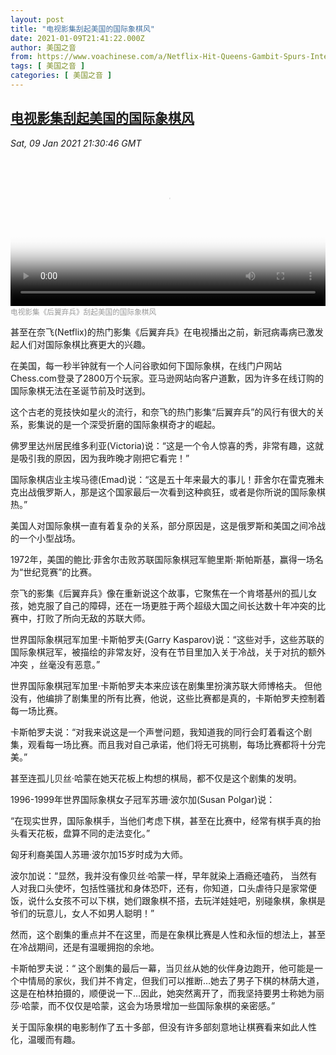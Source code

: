 ```yaml
---
layout: post
title: "电视影集刮起美国的国际象棋风"
date: 2021-01-09T21:41:22.000Z
author: 美国之音
from: https://www.voachinese.com/a/Netflix-Hit-Queens-Gambit-Spurs-Interest-in-Chess-2021010/5729604.html
tags: [ 美国之音 ]
categories: [ 美国之音 ]
---
```

<!--1610228482000-->
[电视影集刮起美国的国际象棋风](https://www.voachinese.com/a/Netflix-Hit-Queens-Gambit-Spurs-Interest-in-Chess-2021010/5729604.html)
------

<div>
<div><i>Sat, 09 Jan 2021 21:30:46 GMT</i></div><video poster="https://images.weserv.nl?url=gdb.voanews.com/77d63e77-0937-48da-be04-94c2d959a522_tv_r1_s_w900.jpg" src="https://av.voanews.com/Videoroot/Pangeavideo/2021/01/7/77/77d63e77-0937-48da-be04-94c2d959a522_240p.mp4" style="width:100%" controls></video><div><small style="color: #999;">电视影集《后翼弃兵》刮起美国的国际象棋风</small></div><p>甚至在奈飞(Netflix)的热门影集《后翼弃兵》在电视播出之前，新冠病毒病已激发起人们对国际象棋比赛更大的兴趣。</p><p>在美国，每一秒半钟就有一个人问谷歌如何下国际象棋，在线门户网站Chess.com登录了2800万个玩家。亚马逊网站向客户道歉，因为许多在线订购的国际象棋无法在圣诞节前及时送到。</p><p>这个古老的竞技快如星火的流行，和奈飞的热门影集“后翼弃兵”的风行有很大的关系，影集说的是一个深受折磨的国际象棋奇才的崛起。</p><p>佛罗里达州居民维多利亚(Victoria)说：“这是一个令人惊喜的秀，非常有趣，这就是吸引我的原因，因为我昨晚才刚把它看完！”</p><p>国际象棋店业主埃马德(Emad)说：“这是五十年来最大的事儿！菲舍尔在雷克雅未克出战俄罗斯人，那是这个国家最后一次看到这种疯狂，或者是你所说的国际象棋热。”</p><p>美国人对国际象棋一直有着复杂的关系，部分原因是，这是俄罗斯和美国之间冷战的一个小型战场。</p><p>1972年，美国的鲍比·菲舍尔击败苏联国际象棋冠军鲍里斯·斯帕斯基，赢得一场名为“世纪竞赛”的比赛。</p><p>奈飞的影集《后翼弃兵》像在重新说这个故事，它聚焦在一个肯塔基州的孤儿女孩，她克服了自己的障碍，还在一场更胜于两个超级大国之间长达数十年冲突的比赛中，打败了所向无敌的苏联大师。</p><p>世界国际象棋冠军加里·卡斯帕罗夫(Garry Kasparov)说：“这些对手，这些苏联的国际象棋冠军，被描绘的非常友好，没有在节目里加入关于冷战，关于对抗的额外冲突 ，丝毫没有恶意。”</p><p>世界国际象棋冠军加里·卡斯帕罗夫本来应该在剧集里扮演苏联大师博格夫。 但他没有，他编排了剧集里的所有比赛，他说，这些比赛都是真的，卡斯帕罗夫控制着每一场比赛。</p><p>卡斯帕罗夫说：“对我来说这是一个声誉问题，我知道我的同行会盯着看这个剧集，观看每一场比赛。而且我对自己承诺，他们将无可挑剔，每场比赛都将十分完美。”</p><p>甚至连孤儿贝丝·哈蒙在她天花板上构想的棋局，都不仅是这个剧集的发明。</p><p>1996-1999年世界国际象棋女子冠军苏珊·波尔加(Susan Polgar)说：</p><p>“在现实世界，国际象棋手，当他们考虑下棋，甚至在比赛中，经常有棋手真的抬头看天花板，盘算不同的走法变化。”</p><p>匈牙利裔美国人苏珊·波尔加15岁时成为大师。</p><p>波尔加说：“显然，我并没有像贝丝·哈蒙一样，早年就染上酒瘾还嗑药， 当然有人对我口头使坏，包括性骚扰和身体恐吓，还有，你知道，口头虐待只是家常便饭，说什么女孩不可以下棋，她们跟象棋不搭，去玩洋娃娃吧，别碰象棋，象棋是爷们的玩意儿，女人不如男人聪明！”</p><p>然而，这个剧集的重点并不在这里，而是在象棋比赛是人性和永恒的想法上，甚至在冷战期间，还是有温暖拥抱的余地。</p><p>卡斯帕罗夫说：“ 这个剧集的最后一幕，当贝丝从她的伙伴身边跑开，他可能是一个中情局的家伙，我们并不肯定，但我们可以推断…她去了男子下棋的林荫大道，这是在柏林拍摄的，顺便说一下…因此，她突然离开了，而我坚持要男士称她为丽莎·哈蒙，而不仅仅是哈蒙，这会为场景增加一些国际象棋的亲密感。”</p><p>关于国际象棋的电影制作了五十多部，但没有许多部刻意地让棋赛看来如此人性化，温暖而有趣。</p>
</div>
